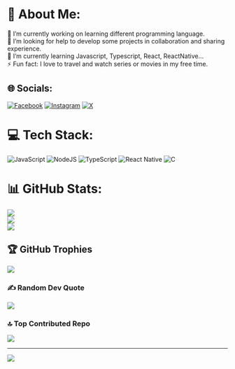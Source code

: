 # 💫 About Me:
🔭 I’m currently working on learning different programming language.<br>🤝 I’m looking for help to develop some projects in collaboration and sharing experience.<br>🌱 I’m currently learning Javascript, Typescript, React, ReactNative...<br>⚡ Fun fact: I love to travel and watch series or movies in my free time.


## 🌐 Socials:
[![Facebook](https://img.shields.io/badge/Facebook-%231877F2.svg?logo=Facebook&logoColor=white)](https://facebook.com/log.karun) [![Instagram](https://img.shields.io/badge/Instagram-%23E4405F.svg?logo=Instagram&logoColor=white)](https://instagram.com/echokarun) [![X](https://img.shields.io/badge/X-black.svg?logo=X&logoColor=white)](https://x.com/echokarun) 

# 💻 Tech Stack:
![JavaScript](https://img.shields.io/badge/javascript-%23323330.svg?style=for-the-badge&logo=javascript&logoColor=%23F7DF1E) ![NodeJS](https://img.shields.io/badge/node.js-6DA55F?style=for-the-badge&logo=node.js&logoColor=white) ![TypeScript](https://img.shields.io/badge/typescript-%23007ACC.svg?style=for-the-badge&logo=typescript&logoColor=white) ![React Native](https://img.shields.io/badge/react_native-%2320232a.svg?style=for-the-badge&logo=react&logoColor=%2361DAFB) ![C](https://img.shields.io/badge/c-%2300599C.svg?style=for-the-badge&logo=c&logoColor=white)
# 📊 GitHub Stats:
![](https://github-readme-stats.vercel.app/api?username=echokarun&theme=dark&hide_border=false&include_all_commits=false&count_private=true)<br/>
![](https://github-readme-streak-stats.herokuapp.com/?user=echokarun&theme=dark&hide_border=false)<br/>
![](https://github-readme-stats.vercel.app/api/top-langs/?username=echokarun&theme=dark&hide_border=false&include_all_commits=false&count_private=true&layout=compact)

## 🏆 GitHub Trophies
![](https://github-profile-trophy.vercel.app/?username=echokarun&theme=radical&no-frame=false&no-bg=false&margin-w=4)

### ✍️ Random Dev Quote
![](https://quotes-github-readme.vercel.app/api?type=vetical&theme=tokyonight)

### 🔝 Top Contributed Repo
![](https://github-contributor-stats.vercel.app/api?username=echokarun&limit=5&theme=gotham&combine_all_yearly_contributions=true)

---
[![](https://visitcount.itsvg.in/api?id=echokarun&icon=5&color=1)](https://visitcount.itsvg.in)

<!-- Proudly created with GPRM ( https://gprm.itsvg.in ) -->
